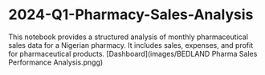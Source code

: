 # 2024-Q1-Pharmacy-Sales-Analysis
This notebook provides a structured analysis of monthly pharmaceutical sales data for a Nigerian pharmacy. It includes sales, expenses, and profit for pharmaceutical products.
[Dashboard](images/BEDLAND Pharma Sales Performance Analysis.pngg)
